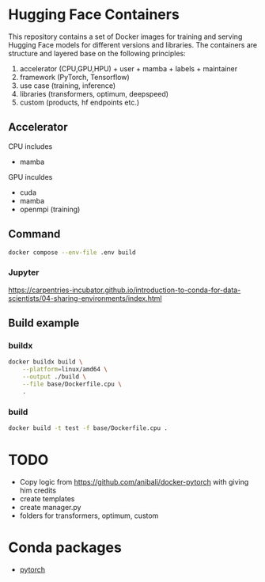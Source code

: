 # Hugging Face Containers

This repository contains a set of Docker images for training and serving Hugging Face models for different versions and libraries. 
The containers are structure and layered base on the following principles:
1. accelerator (CPU,GPU,HPU) + user + mamba + labels + maintainer
2. framework (PyTorch, Tensorflow)
3. use case (training, inference)
4. libraries (transformers, optimum, deepspeed)
5. custom (products, hf endpoints etc.)

## Accelerator

CPU includes
* mamba

GPU inculdes
* cuda 
* mamba
* openmpi (training)


## Command

```bash
docker compose --env-file .env build
```

### Jupyter

https://carpentries-incubator.github.io/introduction-to-conda-for-data-scientists/04-sharing-environments/index.html

## Build example

### buildx

```bash
docker buildx build \
    --platform=linux/amd64 \
    --output ./build \
    --file base/Dockerfile.cpu \
    .
```

### build

```bash
docker build -t test -f base/Dockerfile.cpu .
```


# TODO 

* Copy logic from https://github.com/anibali/docker-pytorch with giving him credits
* create templates 
* create manager.py 
* folders for transformers, optimum, custom 


# Conda packages

* [pytorch](https://anaconda.org/pytorch/pytorch/files)